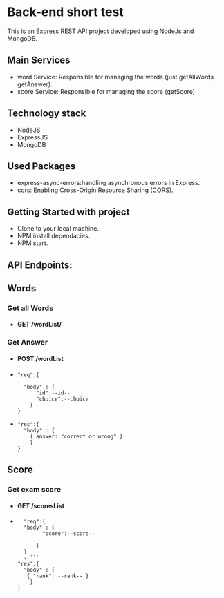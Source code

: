 # Back-end short test

This is an Express REST API project developed using NodeJs and MongoDB.

## Main Services

- word Service: Responsible for managing the words (just getAllWords , getAnswer).
- score Service: Responsible for managing the score (getScore)

## Technology stack

- NodeJS
- ExpressJS
- MongoDB

## Used Packages

- express-async-errors:handling asynchronous errors in Express.
- cors: Enabling Cross-Origin Resource Sharing (CORS).

## Getting Started with project

- Clone to your local machine.
- NPM install dependacies.
- NPM start.

## API Endpoints:

## Words

### Get all Words

- #### GET /wordList/

### Get Answer

- #### POST /wordList
- ```
  "req":{

    "body" : {
        "id":--id--
        "choice":--choice
      }
  }

  ```

- ```
  "res":{
    "body" : {
      { answer: "correct or wrong" }
      }
  }
  ```

## Score

### Get exam score

- #### GET /scoresList
- ````
    "req":{
    "body" : {
          "score":--score--

        }
    }
    - ```
  "res":{
    "body" : {
     { "rank": --rank-- }
      }
  }
  ````
